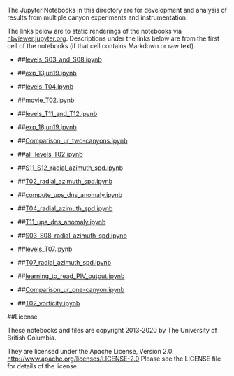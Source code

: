 The Jupyter Notebooks in this directory are for development and analysis of 
results from multiple canyon experiments and instrumentation.

The links below are to static renderings of the notebooks via
[nbviewer.jupyter.org](http://nbviewer.jupyter.org/).
Descriptions under the links below are from the first cell of the notebooks
(if that cell contains Markdown or raw text).

* ##[levels_S03_and_S08.ipynb](http://nbviewer.jupyter.org/urls/bitbucket.org/canyonsubc/multipleCanyons/raw/tip/lab/PIV/experiments/notebooks/levels_S03_and_S08.ipynb)  
    
* ##[exp_13jun19.ipynb](http://nbviewer.jupyter.org/urls/bitbucket.org/canyonsubc/multipleCanyons/raw/tip/lab/PIV/experiments/notebooks/exp_13jun19.ipynb)  
    
* ##[levels_T04.ipynb](http://nbviewer.jupyter.org/urls/bitbucket.org/canyonsubc/multipleCanyons/raw/tip/lab/PIV/experiments/notebooks/levels_T04.ipynb)  
    
* ##[movie_T02.ipynb](http://nbviewer.jupyter.org/urls/bitbucket.org/canyonsubc/multipleCanyons/raw/tip/lab/PIV/experiments/notebooks/movie_T02.ipynb)  
    
* ##[levels_T11_and_T12.ipynb](http://nbviewer.jupyter.org/urls/bitbucket.org/canyonsubc/multipleCanyons/raw/tip/lab/PIV/experiments/notebooks/levels_T11_and_T12.ipynb)  
    
* ##[exp_18jun19.ipynb](http://nbviewer.jupyter.org/urls/bitbucket.org/canyonsubc/multipleCanyons/raw/tip/lab/PIV/experiments/notebooks/exp_18jun19.ipynb)  
    
* ##[Comparison_ur_two-canyons.ipynb](http://nbviewer.jupyter.org/urls/bitbucket.org/canyonsubc/multipleCanyons/raw/tip/lab/PIV/experiments/notebooks/Comparison_ur_two-canyons.ipynb)  
    
* ##[all_levels_T02.ipynb](http://nbviewer.jupyter.org/urls/bitbucket.org/canyonsubc/multipleCanyons/raw/tip/lab/PIV/experiments/notebooks/all_levels_T02.ipynb)  
    
* ##[S11_S12_radial_azimuth_spd.ipynb](http://nbviewer.jupyter.org/urls/bitbucket.org/canyonsubc/multipleCanyons/raw/tip/lab/PIV/experiments/notebooks/S11_S12_radial_azimuth_spd.ipynb)  
    
* ##[T02_radial_azimuth_spd.ipynb](http://nbviewer.jupyter.org/urls/bitbucket.org/canyonsubc/multipleCanyons/raw/tip/lab/PIV/experiments/notebooks/T02_radial_azimuth_spd.ipynb)  
    
* ##[compute_ups_dns_anomaly.ipynb](http://nbviewer.jupyter.org/urls/bitbucket.org/canyonsubc/multipleCanyons/raw/tip/lab/PIV/experiments/notebooks/compute_ups_dns_anomaly.ipynb)  
    
* ##[T04_radial_azimuth_spd.ipynb](http://nbviewer.jupyter.org/urls/bitbucket.org/canyonsubc/multipleCanyons/raw/tip/lab/PIV/experiments/notebooks/T04_radial_azimuth_spd.ipynb)  
    
* ##[T11_ups_dns_anomaly.ipynb](http://nbviewer.jupyter.org/urls/bitbucket.org/canyonsubc/multipleCanyons/raw/tip/lab/PIV/experiments/notebooks/T11_ups_dns_anomaly.ipynb)  
    
* ##[S03_S08_radial_azimuth_spd.ipynb](http://nbviewer.jupyter.org/urls/bitbucket.org/canyonsubc/multipleCanyons/raw/tip/lab/PIV/experiments/notebooks/S03_S08_radial_azimuth_spd.ipynb)  
    
* ##[levels_T07.ipynb](http://nbviewer.jupyter.org/urls/bitbucket.org/canyonsubc/multipleCanyons/raw/tip/lab/PIV/experiments/notebooks/levels_T07.ipynb)  
    
* ##[T07_radial_azimuth_spd.ipynb](http://nbviewer.jupyter.org/urls/bitbucket.org/canyonsubc/multipleCanyons/raw/tip/lab/PIV/experiments/notebooks/T07_radial_azimuth_spd.ipynb)  
    
* ##[learning_to_read_PIV_output.ipynb](http://nbviewer.jupyter.org/urls/bitbucket.org/canyonsubc/multipleCanyons/raw/tip/lab/PIV/experiments/notebooks/learning_to_read_PIV_output.ipynb)  
    
* ##[Comparison_ur_one-canyon.ipynb](http://nbviewer.jupyter.org/urls/bitbucket.org/canyonsubc/multipleCanyons/raw/tip/lab/PIV/experiments/notebooks/Comparison_ur_one-canyon.ipynb)  
    
* ##[T02_vorticity.ipynb](http://nbviewer.jupyter.org/urls/bitbucket.org/canyonsubc/multipleCanyons/raw/tip/lab/PIV/experiments/notebooks/T02_vorticity.ipynb)  
    

##License

These notebooks and files are copyright 2013-2020
by The University of British Columbia.

They are licensed under the Apache License, Version 2.0.
http://www.apache.org/licenses/LICENSE-2.0
Please see the LICENSE file for details of the license.
